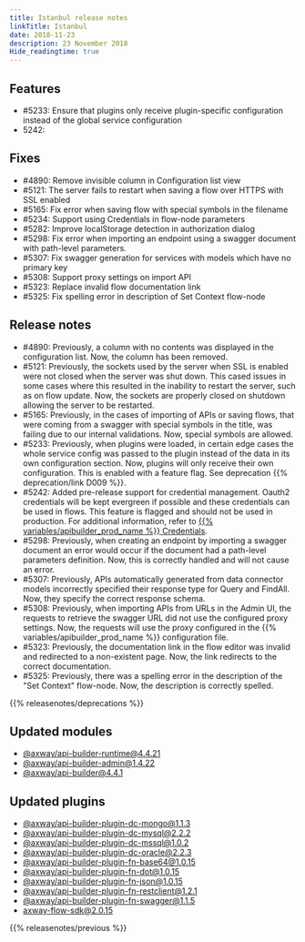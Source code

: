 ```yaml
---
title: Istanbul release notes
linkTitle: Istanbul
date: 2018-11-23
description: 23 November 2018
Hide_readingtime: true
---
```

## Features

* #5233: Ensure that plugins only receive plugin-specific configuration instead of the global service configuration
* 5242:

## Fixes

* #4890: Remove invisible column in Configuration list view
* #5121: The server fails to restart when saving a flow over HTTPS with SSL enabled
* #5165: Fix error when saving flow with special symbols in the filename
* #5234: Support using Credentials in flow-node parameters
* #5282: Improve localStorage detection in authorization dialog
* #5298: Fix error when importing an endpoint using a swagger document with path-level parameters.
* #5307: Fix swagger generation for services with models which have no primary key
* #5308: Support proxy settings on import API
* #5323: Replace invalid flow documentation link
* #5325: Fix spelling error in description of Set Context flow-node

## Release notes

* #4890: Previously, a column with no contents was displayed in the configuration list. Now, the column has been removed.
* #5121: Previously, the sockets used by the server when SSL is enabled were not closed when the server was shut down. This cased issues in some cases where this resulted in the inability to restart the server, such as on flow update. Now, the sockets are properly closed on shutdown allowing the server to be restarted.
* #5165: Previously, in the cases of importing of APIs or saving flows, that were coming from a swagger with special symbols in the title, was failing due to our internal validations. Now, special symbols are allowed.
* #5233: Previously, when plugins were loaded, in certain edge cases the whole service config was passed to the plugin instead of the data in its own configuration section. Now, plugins will only receive their own configuration. This is enabled with a feature flag. See deprecation {{% deprecation/link D009 %}}.
* #5242: Added pre-release support for credential management. Oauth2 credentials will be kept evergreen if possible and these credentials can be used in flows. This feature is flagged and should not be used in production. For additional information, refer to [{{% variables/apibuilder_prod_name %}} Credentials](/docs/developer_guide/credentials/).
* #5298: Previously, when creating an endpoint by importing a swagger document an error would occur if the document had a path-level parameters definition. Now, this is correctly handled and will not cause an error.
* #5307: Previously, APIs automatically generated from data connector models incorrectly specified their response type for Query and FindAll. Now, they specify the correct response schema.
* #5308: Previously, when importing APIs from URLs in the Admin UI, the requests to retrieve the swagger URL did not use the configured proxy settings. Now, the requests will use the proxy configured in the {{% variables/apibuilder_prod_name %}} configuration file.
* #5323: Previously, the documentation link in the flow editor was invalid and redirected to a non-existent page. Now, the link redirects to the correct documentation.
* #5325: Previously, there was a spelling error in the description of the "Set Context" flow-node. Now, the description is correctly spelled.

{{% releasenotes/deprecations %}}

## Updated modules

* [@axway/api-builder-runtime@4.4.21](https://www.npmjs.com/package/@axway/api-builder-runtime/v/4.4.21)
* [@axway/api-builder-admin@1.4.22](https://www.npmjs.com/package/@axway/api-builder-admin/v/1.4.22)
* [@axway/api-builder@4.4.1](https://www.npmjs.com/package/@axway/api-builder/v/4.4.1)

## Updated plugins

* [@axway/api-builder-plugin-dc-mongo@1.1.3](https://www.npmjs.com/package/@axway/api-builder-plugin-dc-mongo/v/1.1.3)
* [@axway/api-builder-plugin-dc-mysql@2.2.2](https://www.npmjs.com/package/@axway/api-builder-plugin-dc-mysql/v/2.2.2)
* [@axway/api-builder-plugin-dc-mssql@1.0.2](https://www.npmjs.com/package/@axway/api-builder-plugin-dc-mssql/v/1.0.2)
* [@axway/api-builder-plugin-dc-oracle@2.2.3](https://www.npmjs.com/package/@axway/api-builder-plugin-dc-oracle/v/2.2.3)
* [@axway/api-builder-plugin-fn-base64@1.0.15](https://www.npmjs.com/package/@axway/api-builder-plugin-fn-base64/v/1.0.15)
* [@axway/api-builder-plugin-fn-dot@1.0.15](https://www.npmjs.com/package/@axway/api-builder-plugin-fn-dot/v/1.0.15)
* [@axway/api-builder-plugin-fn-json@1.0.15](https://www.npmjs.com/package/@axway/api-builder-plugin-fn-json/v/1.0.15)
* [@axway/api-builder-plugin-fn-restclient@1.2.1](https://www.npmjs.com/package/@axway/api-builder-plugin-fn-restclient/v/1.2.1)
* [@axway/api-builder-plugin-fn-swagger@1.1.5](https://www.npmjs.com/package/@axway/api-builder-plugin-fn-swagger/v/1.1.5)
* [axway-flow-sdk@2.0.15](https://www.npmjs.com/package/axway-flow-sdk/v/2.0.15)


{{% releasenotes/previous %}}

